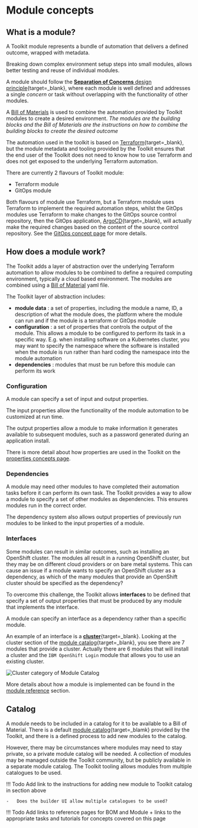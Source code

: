# Module concepts

## What is a module?

A Toolkit module represents a bundle of automation that delivers a defined outcome, wrapped with metadata.

Breaking down complex environment setup steps into small modules, allows better testing and reuse of individual modules.  

A module should follow the [**Separation of Concerns** design principle](https://en.wikipedia.org/wiki/Separation_of_concerns){target=_blank}, where each module is well defined and addresses a single *concern* or task without overlapping with the functionality of other modules.

A [Bill of Materials](../bom/) is used to combine the automation provided by Toolkit modules to create a desired environment. *The modules are the building blocks and the Bill of Materials are the instructions on how to combine the building blocks to create the desired outcome*

The automation used in the toolkit is based on [Terraform](https://www.terraform.io){target=_blank}, but the module metadata and tooling provided by the Toolkit ensures that the end user of the Toolkit does not need to know how to use Terraform and does not get exposed to the underlying Terraform automation.

There are currently 2 flavours of Toolkit module:

-   Terraform module
-   GitOps module

Both flavours of module use Terraform, but a Terraform module uses Terraform to implement the required automation steps, whilst the GitOps modules use Terraform to make changes to the GitOps source control repository, then the GitOps application, [ArgoCD](https://argo-cd.readthedocs.io){target=_blank}, will actually make the required changes based on the content of the source control repository.  See the [GitOps concept page](../gitops/) for more details.

## How does a module work?

The Toolkit adds a layer of abstraction over the underlying Terraform automation to allow modules to be combined to define a required computing environment, typically a cloud based environment.  The modules are combined using a [Bill of Material](../bom/) yaml file.

The Toolkit layer of abstraction includes:

-   **module data** : a set of properties, including the module a name, ID, a description of what the module does, the platform where the module can run and if the module is a terraform or GitOps module
-   **configuration** : a set of properties that controls the output of the module.  This allows a module to be configured to perform its task in a specific way.  E.g. when installing software on a Kubernetes cluster, you may want to specify the namespace where the software is installed when the module is run rather than hard coding the namespace into the module automation
-   **dependencies** : modules that must be run before this module can perform its work

### Configuration

A module can specify a set of input and output properties.  

The input properties allow the functionality of the module automation to be customized at run time.

The output properties allow a module to make information it generates available to subsequent modules, such as a password generated during an application install.

There is more detail about how properties are used in the Toolkit on the [properties concepts page](../variables/).

### Dependencies

A module may need other modules to have completed their automation tasks before it can perform its own task.  The Toolkit provides a way to allow a module to specify a set of other modules as dependencies.  This ensures modules run in the correct order.  

The dependency system also allows output properties of previously run modules to be linked to the input properties of a module.

### Interfaces

Some modules can result in similar outcomes, such as installing an OpenShift cluster.  The modules all result in a running OpenShift cluster, but they may be on different cloud providers or on bare metal systems.  This can cause an issue if a module wants to specify an OpenShift cluster as a dependency, as which of the many modules that provide an OpenShift cluster should be specified as the dependency?

To overcome this challenge, the Toolkit allows **interfaces** to be defined that specify a set of output properties that must be produced by any module that implements the interface.

A module can specify an interface as a dependency rather than a specific module.

An example of an interface is a [**cluster**](https://github.com/cloud-native-toolkit/software-everywhere/blob/main/interfaces/cluster.yaml){target=_blank}.  Looking at the cluster section of the [module catalog](https://modules.cloudnativetoolkit.dev){target=_blank}, you see there are 7 modules that provide a cluster.  Actually there are 6 modules that will install a cluster and the `IBM OpenShift Login` module that allows you to use an existing cluster.

![Cluster category of Module Catalog](../images/cluster_catalog.png)

More details about how a module is implemented can be found in the [module reference](../../reference/module/) section.

## Catalog

A module needs to be included in a catalog for it to be available to a Bill of Material. There is a default [module catalog](https://modules.cloudnativetoolkit.dev){target=_blamk} provided by the Toolkit, and there is a defined process to add new modules to the catalog.  

However, there may be circumstances where modules may need to stay private, so a private module catalog will be needed.  A collection of modules may be managed outside the Toolkit community, but be publicly available in a separate module catalog.  The Toolkit tooling allows modules from multiple catalogues to be used.

!!! Todo
    Add link to the instructions for adding new module to Toolkit catalog in section above

    -   Does the builder UI allow multiple catalogues to be used?

!!! Todo
    Add links to reference pages for BOM and Module + links to the appropriate tasks and tutorials for concepts covered on this page
